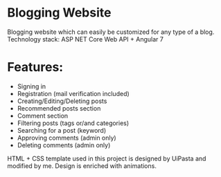 # Blogging Website
Blogging website which can easily be customized for any type of a blog. Technology stack: ASP NET Core Web API + Angular 7

# Features:
- Signing in 
- Registration (mail verification included)
- Creating/Editing/Deleting posts
- Recommended posts section
- Comment section
- Filtering posts (tags or/and categories)
- Searching for a post (keyword)
- Approving comments (admin only)
- Deleting comments (admin only)


HTML + CSS template used in this project is designed by UiPasta and modified by me. Design is enriched with animations.
